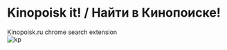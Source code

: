 # Kinopoisk it! / Найти в Кинопоиске!
Kinopoisk.ru chrome search extension 
</br>
![kp](https://cloud.githubusercontent.com/assets/375964/23801730/15bf53c2-05a9-11e7-9361-2177c04e791c.png)
